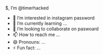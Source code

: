  $, I’m @timerhacked
- 👀 I’m interested in instagram password
- 🌱 I’m currently learning ...
- 💞️ I’m looking to collaborate on paswoard
- 📫 How to reach me ...
- 😄 Pronouns: ...
- ⚡ Fun fact: ...

<!---
timerhacked/timerhacked is a ✨ special ✨ repository because its `README.md` (this file) appears on your GitHub profile.
You can click the Preview link to take a look at your changes.
--->
